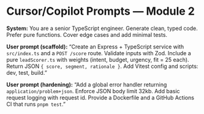# Cursor/Copilot Prompts — Module 2

**System:** You are a senior TypeScript engineer. Generate clean, typed code. Prefer pure functions. Cover edge cases and add minimal tests.

**User prompt (scaffold):**
“Create an Express + TypeScript service with `src/index.ts` and a `POST /score` route. Validate inputs with Zod. Include a pure `leadScorer.ts` with weights (intent, budget, urgency, fit = 25 each). Return JSON `{ score, segment, rationale }`. Add Vitest config and scripts: dev, test, build.”

**User prompt (hardening):**
“Add a global error handler returning `application/problem+json`. Enforce JSON body limit 32kb. Add basic request logging with request id. Provide a Dockerfile and a GitHub Actions CI that runs `pnpm test`.”
